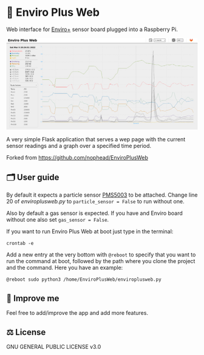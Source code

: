 # 🌿 Enviro Plus Web

Web interface for [Enviro+](https://shop.pimoroni.com/products/enviro?variant=31155658457171) sensor board plugged into a Raspberry Pi.

![Screenshot](screenshot.jpg)

A very simple Flask application that serves a wep page with the current sensor readings and a graph over a specified time period.

Forked from <https://github.com/nophead/EnviroPlusWeb>

## 🗂️ User guide

By default it expects a particle sensor [PMS5003](https://shop.pimoroni.com/products/pms5003-particulate-matter-sensor-with-cable?variant=29075640352851) to be attached.
Change line 20 of *enviroplusweb.py* to `particle_sensor = False` to run without one.

Also by default a gas sensor is expected. If you have and Enviro board without one also set `gas_sensor = False`.

If you want to run Enviro Plus Web at boot just type in the terminal:
```
crontab -e
```
Add a new entry at the very bottom with `@reboot` to specify that you want to run the command at boot, followed by the path where you clone the project and the command. Here you have an example:
```
@reboot sudo python3 /home/EnviroPlusWeb/enviroplusweb.py
```

## 🚀 Improve me

Feel free to add/improve the app and add more features.

## ⚖️ License

GNU GENERAL PUBLIC LICENSE v3.0
